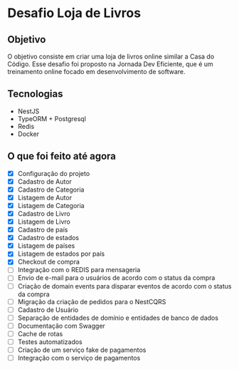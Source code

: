 # Desafio Loja de Livros

## Objetivo

O objetivo consiste em criar uma loja de livros online similar a Casa do Código. Esse desafio foi proposto na Jornada Dev Eficiente, que é um treinamento online focado em desenvolvimento de software.

## Tecnologias

- NestJS
- TypeORM + Postgresql
- Redis
- Docker

## O que foi feito até agora

- [x] Configuração do projeto
- [x] Cadastro de Autor
- [x] Cadastro de Categoria
- [x] Listagem de Autor
- [x] Listagem de Categoria
- [x] Cadastro de Livro
- [x] Listagem de Livro
- [x] Cadastro de país
- [x] Cadastro de estados
- [x] Listagem de países
- [x] Listagem de estados por país
- [x] Checkout de compra
- [ ] Integração com o REDIS para mensageria
- [ ] Envio de e-mail para o usuários de acordo com o status da compra
- [ ] Criação de domain events para disparar eventos de acordo com o status da compra
- [ ] Migração da criação de pedidos para o NestCQRS
- [ ] Cadastro de Usuário
- [ ] Separação de entidades de domínio e entidades de banco de dados
- [ ] Documentação com Swagger
- [ ] Cache de rotas
- [ ] Testes automatizados
- [ ] Criação de um serviço fake de pagamentos
- [ ] Integração com o serviço de pagamentos
